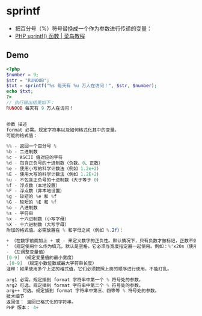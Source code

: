 # sprintf

- 把百分号（%）符号替换成一个作为参数进行传递的变量：
- [PHP sprintf() 函数 | 菜鸟教程](https://www.runoob.com/php/func-string-sprintf.html)

## Demo

```php
<?php
$number = 9;
$str = "RUNOOB";
$txt = sprintf("%s 每天有 %u 万人在访问！", $str, $number);
echo $txt;
?>
// 执行输出结果如下：
RUNOOB 每天有 9 万人在访问！
```

```c#

参数 描述
format 必需。规定字符串以及如何格式化其中的变量。
可能的格式值：

%% - 返回一个百分号 %
%b - 二进制数
%c - ASCII 值对应的字符
%d - 包含正负号的十进制数（负数、0、正数）
%e - 使用小写的科学计数法（例如 1.2e+2）
%E - 使用大写的科学计数法（例如 1.2E+2）
%u - 不包含正负号的十进制数（大于等于 0）
%f - 浮点数（本地设置）
%F - 浮点数（非本地设置）
%g - 较短的 %e 和 %f
%G - 较短的 %E 和 %f
%o - 八进制数
%s - 字符串
%x - 十六进制数（小写字母）
%X - 十六进制数（大写字母）
附加的格式值。必需放置在 % 和字母之间（例如 %.2f）：

+ （在数字前面加上 + 或 - 来定义数字的正负性。默认情况下，只有负数才做标记，正数不做标记）
' （规定使用什么作为填充，默认是空格。它必须与宽度指定器一起使用。例如：%'x20s（使用 "x" 作为填充））
- （左调整变量值）
[0-9] （规定变量值的最小宽度）
.[0-9] （规定小数位数或最大字符串长度）
注释：如果使用多个上述的格式值，它们必须按照上面的顺序进行使用，不能打乱。

arg1 必需。规定插到 format 字符串中第一个 % 符号处的参数。
arg2 可选。规定插到 format 字符串中第二个 % 符号处的参数。
arg++ 可选。规定插到 format 字符串中第三、四等等 % 符号处的参数。
技术细节
返回值： 返回已格式化的字符串。
PHP 版本：	4+
```
